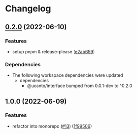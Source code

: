# Changelog

## [0.2.0](https://github.com/web3-storage/ucanto/compare/authority-v0.1.0...authority-v0.2.0) (2022-06-10)


### Features

* setup pnpm & release-please ([e2ab659](https://github.com/web3-storage/ucanto/commit/e2ab659dda3cd147298c3955b99cabe407c503b7))


### Dependencies

* The following workspace dependencies were updated
  * dependencies
    * @ucanto/interface bumped from 0.0.1-dev to ^0.2.0

## 1.0.0 (2022-06-09)


### Features

* refactor into monorepo ([#13](https://www.github.com/web3-storage/ucanto/issues/13)) ([1f99506](https://www.github.com/web3-storage/ucanto/commit/1f995064ec6e5953118c2dd1065ee6be959f25b9))
